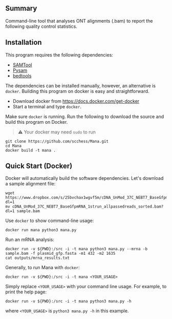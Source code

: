 ## Summary

Command-line tool that analyses ONT alignments (.bam) to report the following quality control statistics.

## Installation

This program requires the following dependencies:

* [SAMTool](https://samtool.org/)
* [Pysam](https://pysam.readthedocs.io/en/latest/api.html)
* [bedtools](https://bedtools.readthedocs.io/en/latest/)

The dependencies can be installed manually, however, an alternative is `docker`. Building this program on
docker is easy and straightforward.

* Download docker from https://docs.docker.com/get-docker
* Start a terminal and type `docker`.

Make sure `docker` is running. Run the following to download the source and build this program on Docker.

> :warning: Your docker may need `sudo` to run

    git clone https://github.com/scchess/Mana.git
    cd Mana
    docker build -t mana .
    
## Quick Start (Docker)

Docker will automatically build the software dependencies. Let's download a sample alignment file:

    wget https://www.dropbox.com/s/25bvchax1wgvf5m/cDNA_UnMod_37C_NEBT7_BaseGfpmRNA_1strun_allpassedreads_sorted.bam?dl=1
    mv cDNA_UnMod_37C_NEBT7_BaseGfpmRNA_1strun_allpassedreads_sorted.bam?dl=1 sample.bam

Use `docker` to show command-line usage:

    docker run mana python3 mana.py
    
Run an mRNA analysis:

    docker run -v ${PWD}:/src -i -t mana python3 mana.py --mrna -b sample.bam -f plasmid_gfp.fasta -m1 432 -m2 1635
    cat outputs/mrna_results.txt

Generally, to run Mana with `docker`:

    docker run -v ${PWD}:/src -i -t mana <YOUR_USAGE>

Simply replace `<YOUR_USAGE>` with your command line usage. For example, to print the help page:

    docker run -v ${PWD}:/src -i -t mana python3 mana.py -h

where `<YOUR_USAGE>` is `python3 mana.py -h` in this example.